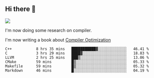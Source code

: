 


<!--
**liusy58/liusy58** is a ✨ _special_ ✨ repository because its `README.md` (this file) appears on your GitHub profile.

Here are some ideas to get you started:

- 🔭 I’m currently working on ...
- 🌱 I’m currently learning ...
- 👯 I’m looking to collaborate on ...
- 🤔 I’m looking for help with ...
- 💬 Ask me about ...
- 📫 How to reach me: ...
- 😄 Pronouns: ...
- ⚡ Fun fact: ...
-->
<!--
![](https://komarev.com/ghpvc/?username=liusy58&color=brightgreen&label=PROFILE+VIEWS)




- 🔭 I’m currently working on my .
- 📫 How to reach me:plz contact me by [email](liusy58@,ail2.sysu.edu.cn) or WeChat(LIUSIYU_58)
- 🏫 I'm an undergraduate in Sun-Yat-sen University majoring in the computer science. Expected to graduate in Spring 2021.
- 👯 I'm now interested in System such as OS, Compiler and Database. 
- 🤔 I’m looking for help with Database System.
-->

## Hi there 👋
![](https://komarev.com/ghpvc/?username=liusy58&color=brightgreen&label=PROFILE+VIEWS)



I'm now doing some research on compiler.

I'm now writing a book about [Compiler Optimization](https://github.com/liusy58/CompilerNotes/blob/master/main.pdf)


 <!--START_SECTION:waka-->

```text
C++           8 hrs 35 mins   ███████████▓░░░░░░░░░░░░░   46.41 %
C             3 hrs 29 mins   ████▓░░░░░░░░░░░░░░░░░░░░   18.83 %
LLVM          2 hrs 25 mins   ███▒░░░░░░░░░░░░░░░░░░░░░   13.06 %
CMake         59 mins         █▒░░░░░░░░░░░░░░░░░░░░░░░   05.33 %
Makefile      59 mins         █▒░░░░░░░░░░░░░░░░░░░░░░░   05.32 %
Markdown      46 mins         █░░░░░░░░░░░░░░░░░░░░░░░░   04.19 %
```

<!--END_SECTION:waka-->
